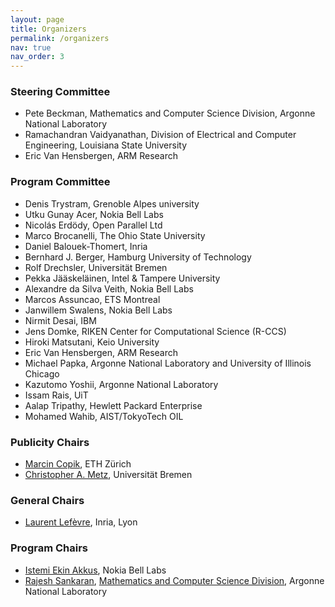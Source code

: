 ```yaml
---
layout: page
title: Organizers
permalink: /organizers
nav: true
nav_order: 3
---
```


### Steering Committee
* Pete Beckman, Mathematics and Computer Science Division, Argonne National Laboratory
* Ramachandran Vaidyanathan, Division of Electrical and Computer Engineering, Louisiana State University
* Eric Van Hensbergen, ARM Research

### Program Committee

* Denis	Trystram, Grenoble Alpes university
* Utku Gunay Acer, Nokia Bell Labs
* Nicolás	Erdödy, Open Parallel Ltd
* Marco	Brocanelli, The Ohio State University
* Daniel Balouek-Thomert, Inria
* Bernhard J. Berger, Hamburg University of Technology
* Rolf Drechsler, Universität Bremen
* Pekka	Jääskeläinen, Intel & Tampere University
* Alexandre	da Silva Veith, Nokia Bell Labs
* Marcos Assuncao, ETS Montreal
* Janwillem	Swalens, Nokia Bell Labs
* Nirmit Desai, IBM
* Jens Domke, RIKEN Center for Computational Science (R-CCS)
* Hiroki Matsutani, Keio University
* Eric Van Hensbergen, ARM Research
* Michael	Papka, Argonne National Laboratory and University of Illinois Chicago
* Kazutomo Yoshii, Argonne National Laboratory
* Issam	Rais, UiT
* Aalap	Tripathy,	Hewlett Packard Enterprise
* Mohamed	Wahib, AIST/TokyoTech OIL

### Publicity Chairs
* <a href="https://mcopik.github.io/">Marcin Copik</a>, ETH Zürich
* <a href="https://www.dsc-ub.de/en/member_details.php?id=4">Christopher A. Metz</a>, Universität Bremen

### General Chairs
* <a href="https://perso.ens-lyon.fr/laurent.lefevre/">Laurent Lefèvre</a>,  Inria, Lyon

### Program Chairs
* <a href="https://iakkus.github.io/">Istemi Ekin Akkus</a>, Nokia Bell Labs
* <a href="https://www.mcs.anl.gov/~rajesh">Rajesh Sankaran</a>, <a href="https://www.mcs.anl.gov/">Mathematics and Computer Science Division</a>, Argonne National Laboratory
